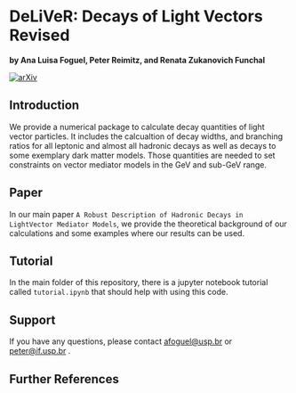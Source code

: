 # DeLiVeR: Decays of Light Vectors Revised

**by Ana Luisa Foguel, Peter Reimitz, and Renata Zukanovich Funchal**

[![arXiv](http://img.shields.io/badge/arXiv-2201.XXXXX-B31B1B.svg)](https://arxiv.org/abs/2201.01788)

## Introduction

We provide a numerical package to calculate decay quantities of light vector particles. It includes the calcualtion of decay widths, and branching ratios for all leptonic and almost all hadronic decays as well as decays to some exemplary dark matter models. Those quantities are needed to set constraints on vector mediator models in the GeV and sub-GeV range.

## Paper

In our main paper `A Robust Description of Hadronic Decays in LightVector Mediator Models`, we provide the theoretical background of our calculations and some examples where our results can be used.

## Tutorial

In the main folder of this repository, there is a jupyter notebook tutorial called `tutorial.ipynb` that should
help with using this code.

## Support

If you have any questions, please contact afoguel@usp.br or peter@if.usp.br .

## Further References
